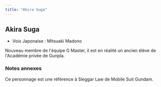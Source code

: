 ```yaml
---
title: "Akira Suga"
---
```


Akira Suga
----------



* Voix Japonaise : Mitsuaki Madono

Nouveau membre de l'équipe G Master, il est en réalité un ancien élève de l'Académie privée de Gunpla. 


### Notes annexes


Ce personnage est une référence à Sleggar Law de Mobile Suit Gundam.


